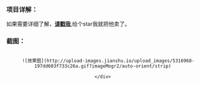 ### 项目详解：
如果需要详细了解，[**请戳我**](http://www.jianshu.com/p/ee6cec83b92c),给个star我就把他卖了。

### 截图：
<div style="text-align: center;width: 100%;">
    <div style="display: inline-block;text-align: center;">

        ![效果图](http://upload-images.jianshu.io/upload_images/5316968-197dd603f733c26a.gif?imageMogr2/auto-orient/strip)
        
    </div>
</div>
